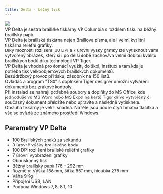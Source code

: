 ```yaml
---
title: Delta - běžný tisk
---
```


[![](/soubory/Delta.jpg)](/soubory/Delta.jpg)    
VP Delta je sestra braillské tiskárny VP Columbia s rozdílem tisku na běžný braillský papír.  
VP Delta je braillská tiskárna nejen Braillova písma, ale i velmi kvalitní tiskárna reliéfní grafiky.  
Díky možnosti rozlišení 100 DPI a 7 úrovní výšky grafiky lze vytisknout vámi vytvořený obrázek, který si i po delší době zachovává velmi dobrou kvalitu braillských bodů díky technologii VP Tiger.  
VP Delta je vhodná pro domácí využití, do škol, institucí a tam kde je potřeba tisk velkoobjemových braillských dokumentů.  
Bezúdržbový provoz při tisku, zásobník na 150 listů.  
Ovladač a program "TSS" s doplnkem Tiger designer umožní vytváření dokumentů bez zrakové kontroly.  
Při instalaci se nahrají potřebné soubory a doplňky do MS Office, kde jednoduše ve MS Word nebo MS Excel na kartě Tiger dříve vytvořený či současný dokument přeložíte nebo upravíte a následně vytisknete.  
Obsluha tiskárny je velmi snadná. Na těle jsou pouze čtyři hmatná tlačítka a vše se ovládá ze známého prostředí Windows.  
  

## Parametry VP Delta

  
- 100 Braillských znaků za sekundu  
- 3 úrovně výšky braillského bodu  
- 100 DPI rozlišení braillské reliéfní grafiky  
- 7 úrovní vyobrazení grafiky  
- Oboustranný tisk  
- Běžný braillský papír 176 – 292 mm  
- Rozměry: Výška 158 mm, šířka 557 mm, hloubka 275 mm  
- Váha 9 Kg  
- Připojení USB, LAN  
- Podpora Windows 7, 8, 8.1, 10  

